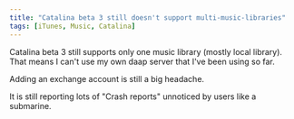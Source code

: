 ```yaml
---
title: "Catalina beta 3 still doesn't support multi-music-libraries"
tags: [iTunes, Music, Catalina]
---
```


Catalina beta 3 still supports only one music library (mostly local library). That means I can't use my own daap server that I've been using so far.

Adding an exchange account is still a big headache.

It is still reporting lots of "Crash reports" unnoticed by users like a submarine.